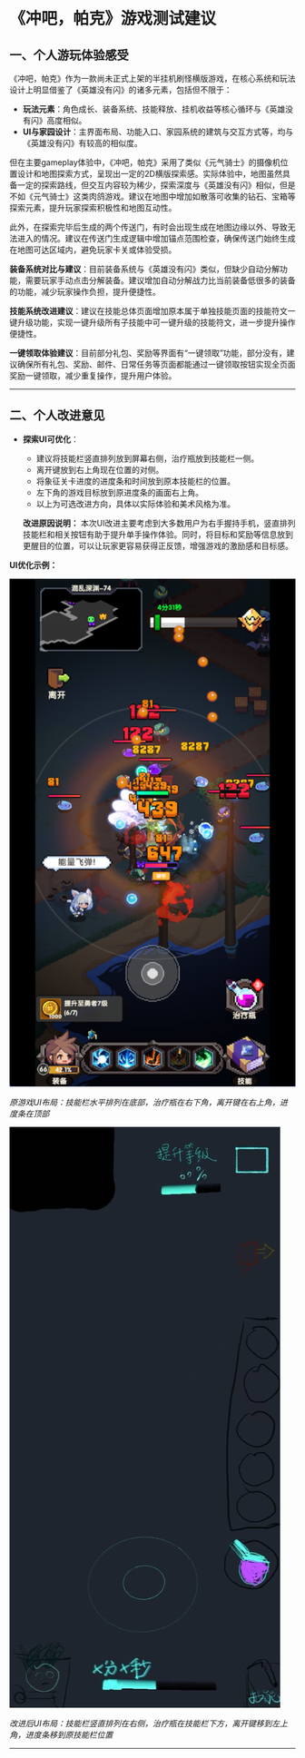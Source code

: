 # 《冲吧，帕克》游戏测试建议

## 一、个人游玩体验感受

《冲吧，帕克》作为一款尚未正式上架的半挂机刷怪横版游戏，在核心系统和玩法设计上明显借鉴了《英雄没有闪》的诸多元素，包括但不限于：
- **玩法元素**：角色成长、装备系统、技能释放、挂机收益等核心循环与《英雄没有闪》高度相似。
- **UI与家园设计**：主界面布局、功能入口、家园系统的建筑与交互方式等，均与《英雄没有闪》有较高的相似度。

但在主要gameplay体验中，《冲吧，帕克》采用了类似《元气骑士》的摄像机位置设计和地图探索方式，呈现出一定的2D横版探索感。实际体验中，地图虽然具备一定的探索路线，但交互内容较为稀少，探索深度与《英雄没有闪》相似，但是不如《元气骑士》这类肉鸽游戏。建议在地图中增加如散落可收集的钻石、宝箱等探索元素，提升玩家探索积极性和地图互动性。

此外，在探索完毕后生成的两个传送门，有时会出现生成在地图边缘以外、导致无法进入的情况。建议在传送门生成逻辑中增加锚点范围检查，确保传送门始终生成在地图可达区域内，避免玩家卡关或体验受损。

**装备系统对比与建议**：目前装备系统与《英雄没有闪》类似，但缺少自动分解功能，需要玩家手动点击分解装备。建议增加自动分解战力比当前装备低很多的装备的功能，减少玩家操作负担，提升便捷性。

**技能系统改进建议**：建议在技能总体页面增加原本属于单独技能页面的技能符文一键升级功能，实现一键升级所有子技能中可一键升级的技能符文，进一步提升操作便捷性。

**一键领取体验建议**：目前部分礼包、奖励等界面有“一键领取”功能，部分没有，建议确保所有礼包、奖励、邮件、日常任务等页面都能通过一键领取按钮实现全页面奖励一键领取，减少重复操作，提升用户体验。

---

## 二、个人改进意见

- **探索UI可优化**：
    - 建议将技能栏竖直排列放到屏幕右侧，治疗瓶放到技能栏一侧。
    - 离开键放到右上角现在位置的对侧。
    - 将象征关卡进度的进度条和时间放到原本技能栏的位置。
    - 左下角的游戏目标放到原进度条的画面右上角。
    - 以上为可选改进方向，具体以实际体验和美术风格为准。
    
    **改进原因说明：**
    本次UI改进主要考虑到大多数用户为右手握持手机，竖直排列技能栏和相关按钮有助于提升单手操作体验。同时，将目标和奖励等信息放到更醒目的位置，可以让玩家更容易获得正反馈，增强游戏的激励感和目标感。

**UI优化示例：**

![原游戏UI布局](探索.png)

*原游戏UI布局：技能栏水平排列在底部，治疗瓶在右下角，离开键在右上角，进度条在顶部*

![改进后UI布局](ui2.jpg)

*改进后UI布局：技能栏竖直排列在右侧，治疗瓶在技能栏下方，离开键移到左上角，进度条移到原技能栏位置*

---

